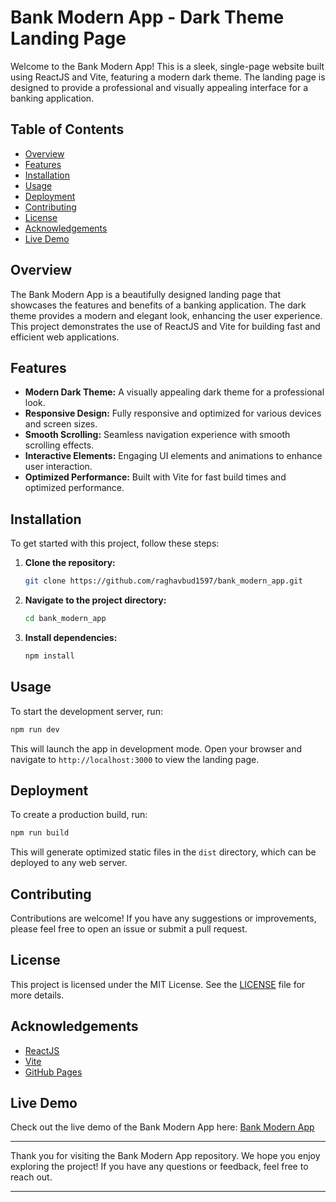 # Bank Modern App - Dark Theme Landing Page

Welcome to the Bank Modern App! This is a sleek, single-page website built using ReactJS and Vite, featuring a modern dark theme. The landing page is designed to provide a professional and visually appealing interface for a banking application.

## Table of Contents

- [Overview](#overview)
- [Features](#features)
- [Installation](#installation)
- [Usage](#usage)
- [Deployment](#deployment)
- [Contributing](#contributing)
- [License](#license)
- [Acknowledgements](#acknowledgements)
- [Live Demo](#live-demo)

## Overview

The Bank Modern App is a beautifully designed landing page that showcases the features and benefits of a banking application. The dark theme provides a modern and elegant look, enhancing the user experience. This project demonstrates the use of ReactJS and Vite for building fast and efficient web applications.

## Features

- **Modern Dark Theme:** A visually appealing dark theme for a professional look.
- **Responsive Design:** Fully responsive and optimized for various devices and screen sizes.
- **Smooth Scrolling:** Seamless navigation experience with smooth scrolling effects.
- **Interactive Elements:** Engaging UI elements and animations to enhance user interaction.
- **Optimized Performance:** Built with Vite for fast build times and optimized performance.

## Installation

To get started with this project, follow these steps:

1. **Clone the repository:**
   ```bash
   git clone https://github.com/raghavbud1597/bank_modern_app.git
   ```

2. **Navigate to the project directory:**
   ```bash
   cd bank_modern_app
   ```

3. **Install dependencies:**
   ```bash
   npm install
   ```

## Usage

To start the development server, run:

```bash
npm run dev
```

This will launch the app in development mode. Open your browser and navigate to `http://localhost:3000` to view the landing page.

## Deployment

To create a production build, run:

```bash
npm run build
```

This will generate optimized static files in the `dist` directory, which can be deployed to any web server.

## Contributing

Contributions are welcome! If you have any suggestions or improvements, please feel free to open an issue or submit a pull request.

## License

This project is licensed under the MIT License. See the [LICENSE](LICENSE) file for more details.

## Acknowledgements

- [ReactJS](https://reactjs.org/)
- [Vite](https://vitejs.dev/)
- [GitHub Pages](https://pages.github.com/)

## Live Demo

Check out the live demo of the Bank Modern App here: [Bank Modern App](https://raghavbud1597.github.io/bank_modern_app/)

---

Thank you for visiting the Bank Modern App repository. We hope you enjoy exploring the project! If you have any questions or feedback, feel free to reach out.

---

